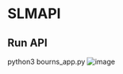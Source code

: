 # SLMAPI

## Run API
python3 bourns_app.py
![image](https://github.com/user-attachments/assets/fbc2b376-0413-4bbd-b0d6-0c1911958445)
